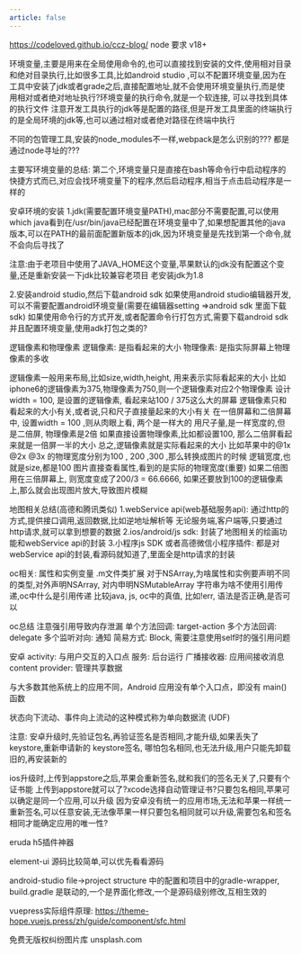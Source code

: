 ```yaml
---
article: false
---
```

https://codeloved.github.io/ccz-blog/
node 要求 v18+

环境变量,主要是用来在全局使用命令的,也可以直接找到安装的文件,使用相对目录和绝对目录执行,比如很多工具,比如android studio ,可以不配置环境变量,因为在工具中安装了jdk或者grade之后,直接配置地址,就不会使用环境变量执行,而是使用相对或者绝对地址执行?环境变量的执行命令,就是一个软连接, 可以寻找到具体的执行文件
注意开发工具执行的jdk等是配置的路径,但是开发工具里面的终端执行的是全局环境的jdk等,也可以通过相对或者绝对路径在终端中执行


不同的包管理工具,安装的node_modules不一样,webpack是怎么识别的???
都是通过node寻址的???


主要写环境变量的总结:
第二个,环境变量只是直接在bash等命令行中启动程序的快捷方式而已,对应会找环境变量下的程序,然后启动程序,相当于点击启动程序是一样的

安卓环境的安装
1.jdk(需要配置环境变量PATH),mac部分不需要配置,可以使用which java看到在/usr/bin/java已经配置在环境变量中了,如果想配置其他的java版本,可以在PATH的最前面配置新版本的jdk,因为环境变量是先找到第一个命令,就不会向后寻找了

注意:由于老项目中使用了JAVA_HOME这个变量,苹果默认的jdk没有配置这个变量,还是重新安装一下jdk比较兼容老项目
老安装jdk为1.8

2.安装android studio,然后下载android sdk
如果使用android studio编辑器开发,可以不需要配置android环境变量(需要在编辑器setting =>android sdk 里面下载sdk)
如果使用命令行的方式开发,或者配置命令行打包方式,需要下载android sdk 并且配置环境变量,使用adk打包之类的?

逻辑像素和物理像素
逻辑像素: 是指看起来的大小
物理像素: 是指实际屏幕上物理像素的多收

逻辑像素一般用来布局,比如size,width,height, 用来表示实际看起来的大小
比如iphone6的逻辑像素为375,物理像素为750,则一个逻辑像素对应2个物理像素
设计 width = 100, 是设置的逻辑像素, 看起来站100 / 375这么大的屏幕
逻辑像素只和看起来的大小有关,或者说,只和尺子直接量起来的大小有关
在一倍屏幕和二倍屏幕中, 设置width = 100 ,则从肉眼上看, 两个是一样大的
用尺子量,是一样宽度的,但是二倍屏, 物理像素是2倍
如果直接设置物理像素,比如都设置100, 那么二倍屏看起来就是一倍屏一半的大小
总之,逻辑像素就是实际看起来的大小
比如苹果中的@1x @2x @3x 的物理宽度分别为100 , 200 ,300 ,那么转换成图片的时候
逻辑宽度,也就是size,都是100
图片直接查看属性,看到的是实际的物理宽度(重要)
如果二倍图用在三倍屏幕上, 则宽度变成了200/3 = 66.6666, 如果还要放到100的逻辑像素上,那么就会出现图片放大,导致图片模糊



地图相关总结(高德和腾讯类似)
1.webService api(web基础服务api): 通过http的方式,提供接口调用,返回数据,比如逆地址解析等
无论服务端,客户端等,只要通过http请求,就可以拿到想要的数据
2.ios/android/js sdk: 封装了地图相关的绘画功能和webService api的封装
3.小程序js SDK 或者高德微信小程序插件: 都是对webService api的封装,看源码就知道了,里面全是http请求的封装

oc相关:
属性和实例变量
.m文件类扩展
对于NSArray,为啥属性和实例要声明不同的类型,对外声明NSArray, 对内申明NSMutableArray
字符串为啥不使用引用传递,oc中什么是引用传递
比较java, js, oc中的真值, 比如!err, 语法是否正确,是否可以

oc总结
注意强引用导致内存泄漏
单个方法回调: target-action
多个方法回调: delegate
多个监听对向: 通知
简易方式: Block, 需要注意使用self时的强引用问题

安卓
activity: 与用户交互的入口点
服务: 后台运行
广播接收器: 应用间接收消息
content provider: 管理共享数据

与大多数其他系统上的应用不同，Android 应用没有单个入口点，即没有 main() 函数

状态向下流动、事件向上流动的这种模式称为单向数据流 (UDF)


注意:
安卓升级时,先验证包名,再验证签名是否相同,才能升级,如果丢失了keystore,重新申请新的
keystore签名, 哪怕包名相同,也无法升级,用户只能先卸载旧的,再安装新的

ios升级时,上传到appstore之后,苹果会重新签名,就和我们的签名无关了,只要有个证书能
上传到appstore就可以了?xcode选择自动管理证书?只要包名相同,苹果可以确定是同一个应用,可以升级
因为安卓没有统一的应用市场,无法和苹果一样统一重新签名,可以任意安装,无法像苹果一样只要包名相同就可以升级,需要包名和签名相同才能确定应用的唯一性?

eruda h5插件神器

element-ui 源码比较简单,可以优先看看源码

android-studio file->project structure 中的配置和项目中的gradle-wrapper, build.gradle
是联动的,一个是界面化修改,一个是源码级别修改,互相生效的


vuepress实际组件原理: https://theme-hope.vuejs.press/zh/guide/component/sfc.html


免费无版权纠纷图片库 unsplash.com